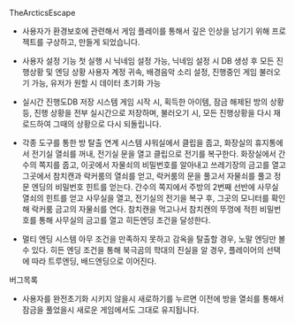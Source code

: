 TheArcticsEscape
- 사용자가 환경보호에 관련해서 게임 플레이를 통해서 깊은 인상을 남기기 위해 프로젝트를 구상하고, 만들게 되었습니다.

- 사용자 설정 기능
첫 실행 시 닉네임 설정 가능, 닉네임 설정 시 DB 생성 후 모든 진행상황 및 엔딩 상황 사용자 계정 귀속, 배경음악 소리 설정, 진행중인 게임 불러오기 가능, 유저가 원할 시 데이터 초기화 가능
- 실시간 진행도DB 저장 시스템
게임 시작 시, 획득한 아이템, 잠금 해제된 방의 상황 등, 진행 상황을 전부 실시간으로 저장하며, 불러오기 시, 모든 진행상황을 다시 재 로드하여 그때의 상황으로 다시 되돌립니다.
- 각종 도구를 통한 방 탈출 연계 시스템
샤워실에서 클립을 줍고, 화장실의 휴지통에서 전기실 열쇠를 꺼내, 전기실 문을 열고 클립으로 전기를 복구한다.
화장실에서 간수의 쪽지를 줍고, 이곳에서 자물쇠의 비밀번호를 알아내고 쓰레기장의 금고를 열고 그곳에서 참치캔과 락커룸의 열쇠를 얻고, 락커룸의 문을 풀고서 자물쇠를 풀고 정문 엔딩의 비밀번호 힌트를 얻는다.
간수의 쪽지에서 주방의 2번째 선반에 사무실 열쇠의 힌트를 얻고 사무실을 열고, 전기실의 전기을 복구 후, 그곳의 모니터를 확인해 락커룸 금고의 자물쇠를 연다.
참치캔을 먹고나서 참치캔의 뚜껑에 적힌 비밀번호를 통해 사무실의 금고를 열고 히든엔딩 조건을 달성한다.
- 멀티 엔딩 시스템
아무 조건을 만족하지 못하고 감옥을 탈출할 경우, 노말 엔딩만 볼 수 있다.
히든 엔딩 조건을 통해 북극곰의 학대의 진실을 알 경우, 플레이어의 선택에 따라 트루엔딩, 배드엔딩으로 이어진다.

버그목록
- 사용자를 완전초기화 시키지 않을시 새로하기를 누르면 이전에 방을 열쇠를 통해서 잠금을 풀었을시 새로운 게임에서도 그대로 유지됩니다.